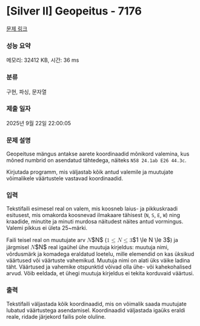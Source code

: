 # [Silver II] Geopeitus - 7176 

[문제 링크](https://www.acmicpc.net/problem/7176) 

### 성능 요약

메모리: 32412 KB, 시간: 36 ms

### 분류

구현, 파싱, 문자열

### 제출 일자

2025년 9월 22일 22:00:05

### 문제 설명

<p>Geopeituse mängus antakse aarete koordinaadid mõnikord valemina, kus mõned numbrid on asendatud tähtedega, näiteks <code>N58 24.1ab E26 44.3c</code>.</p>

<p>Kirjutada programm, mis väljastab kõik antud valemile ja muutujate võimalikele väärtustele vastavad koordinaadid.</p>

### 입력 

 <p>Tekstifaili esimesel real on valem, mis koosneb laius- ja pikkuskraadi esitusest, mis omakorda koosnevad ilmakaare tähisest (<code>N</code>, <code>S</code>, <code>E</code>, <code>W</code>) ning kraadide, minutite ja minuti murdosa näitudest näites antud vormingus. Valemi pikkus ei ületa 25~märki.</p>

<p>Faili teisel real on muutujate arv <mjx-container class="MathJax" jax="CHTML" style="font-size: 109%; position: relative;"><mjx-math class="MJX-TEX" aria-hidden="true"><mjx-mi class="mjx-i"><mjx-c class="mjx-c1D441 TEX-I"></mjx-c></mjx-mi></mjx-math><mjx-assistive-mml unselectable="on" display="inline"><math xmlns="http://www.w3.org/1998/Math/MathML"><mi>N</mi></math></mjx-assistive-mml><span aria-hidden="true" class="no-mathjax mjx-copytext">$N$</span></mjx-container> (<mjx-container class="MathJax" jax="CHTML" style="font-size: 109%; position: relative;"><mjx-math class="MJX-TEX" aria-hidden="true"><mjx-mn class="mjx-n"><mjx-c class="mjx-c31"></mjx-c></mjx-mn><mjx-mo class="mjx-n" space="4"><mjx-c class="mjx-c2264"></mjx-c></mjx-mo><mjx-mi class="mjx-i" space="4"><mjx-c class="mjx-c1D441 TEX-I"></mjx-c></mjx-mi><mjx-mo class="mjx-n" space="4"><mjx-c class="mjx-c2264"></mjx-c></mjx-mo><mjx-mn class="mjx-n" space="4"><mjx-c class="mjx-c33"></mjx-c></mjx-mn></mjx-math><mjx-assistive-mml unselectable="on" display="inline"><math xmlns="http://www.w3.org/1998/Math/MathML"><mn>1</mn><mo>≤</mo><mi>N</mi><mo>≤</mo><mn>3</mn></math></mjx-assistive-mml><span aria-hidden="true" class="no-mathjax mjx-copytext">$1 \le N \le 3$</span></mjx-container>) ja järgmisel <mjx-container class="MathJax" jax="CHTML" style="font-size: 109%; position: relative;"><mjx-math class="MJX-TEX" aria-hidden="true"><mjx-mi class="mjx-i"><mjx-c class="mjx-c1D441 TEX-I"></mjx-c></mjx-mi></mjx-math><mjx-assistive-mml unselectable="on" display="inline"><math xmlns="http://www.w3.org/1998/Math/MathML"><mi>N</mi></math></mjx-assistive-mml><span aria-hidden="true" class="no-mathjax mjx-copytext">$N$</span></mjx-container> real igaühel ühe muutuja kirjeldus: muutuja nimi, võrdusmärk ja komadega eraldatud loetelu, mille elemendid on kas üksikud väärtused või väärtuste vahemikud. Muutuja nimi on alati üks väike ladina täht. Väärtused ja vahemike otspunktid võivad olla ühe- või kahekohalised arvud. Võib eeldada, et ühegi muutuja kirjeldus ei tekita korduvaid väärtusi.</p>

### 출력 

 <p>Tekstifaili väljastada kõik koordinaadid, mis on võimalik saada muutujate lubatud väärtustega asendamisel. Koordinaadid väljastada igaüks eraldi reale, ridade järjekord failis pole oluline.</p>

